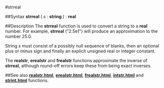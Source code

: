 
#strreal

##Syntax
**strreal** ( _s_ : **string** ) : **real**


##Description
The **strreal** function is used to convert a string to a **real** number. For example, **strreal** ("2.5e1") will produce an approximation to the number 25.0.

String _s_ must consist of a possibly null sequence of blanks, then an optional plus or minus sign and finally an explicit unsigned real or integer constant.

The **realstr**, **erealstr** and **frealstr** functions approximate the inverse of **strreal**, although round-off errors keep these from being exact inverses.


##See also
**[realstr.html](realstr)**, **[erealstr.html](erealstr)**, **[frealstr.html](frealstr)**, **[intstr.html](intstr)** and **[strint.html](strint)** functions.


